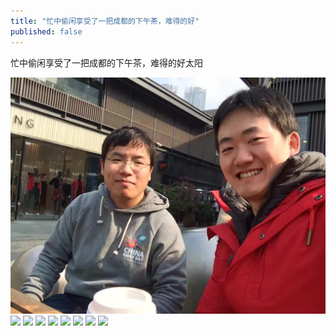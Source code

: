 ```yaml
---
title: "忙中偷闲享受了一把成都的下午茶，难得的好"
published: false
---
```

忙中偷闲享受了一把成都的下午茶，难得的好太阳

![](./1.jpg)
![](./2.jpg)
![](./3.jpg)
![](./4.jpg)
![](./5.jpg)
![](./6.jpg)
![](./7.jpg)
![](./8.jpg)
![](./9.jpg)
